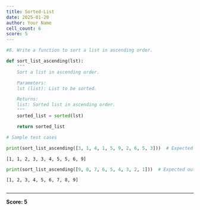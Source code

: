 ```yaml
---
title: Sorted-List
date: 2025-01-20
author: Your Name
cell_count: 6
score: 5
---
```


```python
#8. Write a function to sort a list in ascending order.
```


```python
def sort_list_ascending(lst):
    """
    Sort a list in ascending order.

    Parameters:
    lst (list): List to be sorted.

    Returns:
    list: Sorted list in ascending order.
    """
    sorted_list = sorted(lst)

    return sorted_list
```


```python
# Sample test cases
```


```python
print(sort_list_ascending([3, 1, 4, 1, 5, 9, 2, 6, 5, 3]))  # Expected output: [1, 1, 2, 3, 3, 4, 5, 5, 6, 9]
```

    [1, 1, 2, 3, 3, 4, 5, 5, 6, 9]



```python
print(sort_list_ascending([9, 8, 7, 6, 5, 4, 3, 2, 1]))  # Expected output: [1, 2, 3, 4, 5, 6, 7, 8, 9]
```

    [1, 2, 3, 4, 5, 6, 7, 8, 9]



```python

```


---
**Score: 5**

